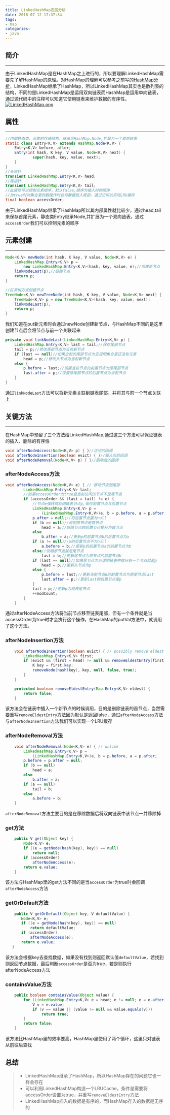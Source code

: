 ```yaml
---
title: LinkedHashMap底层分析
date: 2018-07-12 17:37:34
tags:
- map
categories:
- java
---
```

## 简介
***
由于LinkedHashMap是在HashMap之上进行的，所以要理解LinkedHashMap需要先了解HashMap的原理。对HashMap的理解可以参考之前写的[HashMap分析](http://cqjokers.top/2018/07/09/java/HashMap/)，LinkedHashMap继承了HashMap，所以LinkedHashMap其实也是散列表的结构，不同的是LinkedHashMap是运用双向链表而HashMap是运用单向链表，通过源代码中的注释可以知道它使用链表来维护数据的有序性。
[![LinkedHashMap.png](https://i.loli.net/2018/07/12/5b46c00fabed9.png)](https://i.loli.net/2018/07/12/5b46c00fabed9.png)
## 属性
***
```JAVA
//内部静态类，元素的存储结构，继承至HashMap.Node,扩展为一个双向链表
static class Entry<K,V> extends HashMap.Node<K,V> {
    Entry<K,V> before, after;
    Entry(int hash, K key, V value, Node<K,V> next) {
            super(hash, key, value, next);
    }
}
//头指针
transient LinkedHashMap.Entry<K,V> head;
//尾指针
transient LinkedHashMap.Entry<K,V> tail;
//此属性可以控制元素顺序，默认false,顺序为插入时的顺序
//为true时对集合里的数操作时会将数据放入尾部，通过它可以实现LRU缓存
final boolean accessOrder;
```
由于LinkedHashMap继承了HashMap所以其内部属性就比较少，通过head,tail来保存首尾元素，静态类Entry继承Node,并扩展为一个双向链表，通过`accessOrder`我们可以控制元素的顺序
## 元素创建
***
```JAVA
Node<K,V> newNode(int hash, K key, V value, Node<K,V> e) {
    LinkedHashMap.Entry<K,V> p =
        new LinkedHashMap.Entry<K,V>(hash, key, value, e);//创建新节点
    linkNodeLast(p);//链接节点
    return p;
}

//红黑树方式创建节点
TreeNode<K,V> newTreeNode(int hash, K key, V value, Node<K,V> next) {
    TreeNode<K,V> p = new TreeNode<K,V>(hash, key, value, next);
    linkNodeLast(p);
    return p;
}
```
我们知道在put新元素时会通过newNode创建新节点，与HashMap不同的是这里创建节点后会将节点与前一个关联起来
```java
private void linkNodeLast(LinkedHashMap.Entry<K,V> p) {
    LinkedHashMap.Entry<K,V> last = tail;//保存尾部节点
    tail = p;//修改尾部节点为当前新节点
    if (last == null)//如果之前的尾部节点为空说明集合里还没有元素
        head = p;//修改头节点为当前新节点
    else {
        p.before = last;//设置当前节点的前置节点为原尾部节点
        last.after = p;//设置原尾部节点的后置节点为当前节点
    }
}
```
通过`linkNodeLast`方法可以将新元素关联到链表尾部，并将其与前一个节点关联上
## 关键方法
***
在HashMap中预留了三个方法给LinkedHashMap,通过这三个方法可以保证链表的插入、删除的有序性
```JAVA
void afterNodeAccess(Node<K,V> p) { }//访问的回调
void afterNodeInsertion(boolean evict) { }//插入后的回调
void afterNodeRemoval(Node<K,V> p) { }//删除后的回调
```
### afterNodeAccess方法
```JAVA
void afterNodeAccess(Node<K,V> e) { // 移动节点到尾部
        LinkedHashMap.Entry<K,V> last;
        //如果accessOrder为true且当前访问的节点不是尾节点
        if (accessOrder && (last = tail) != e) {
            //节点e强转成双向链表节点p,保存前置节点与后置节点
            LinkedHashMap.Entry<K,V> p =
                (LinkedHashMap.Entry<K,V>)e, b = p.before, a = p.after;
            p.after = null;//将后置节点置为null
            if (b == null)//说明原节点是首节点
                head = a;//将原节点的后置节点提升为首节点
            else
                b.after = a;//更新p的前置节点b的后置节点为a
            if (a != null)//p的后置节点不为null
                a.before = b;//更新p的后置节点a的前置节点为b
            else//说明原节点就是尾节点
                last = b;//更新尾节点为原节点的前置节点b
            if (last == null)//如果尾节点为空说明链表中就只有一个节点就是p
                head = p;//更新头节点为p
            else {
                p.before = last;//更新当前节点p的前置节点为原尾节点last
                last.after = p;//更新last的后置节点是p
            }
            tail = p;//更新p为链表尾节点
            ++modCount;
        }
    }
```
通过afterNodeAccess方法将当前节点移至链表尾部，但有一个条件就是当accessOrder为true时才会执行这个操作，在HashMap的putVal方法中，就调用了这个方法。
### afterNodeInsertion方法
```JAVA
    void afterNodeInsertion(boolean evict) { // possibly remove eldest
        LinkedHashMap.Entry<K,V> first;
        if (evict && (first = head) != null && removeEldestEntry(first)) {
            K key = first.key;
            removeNode(hash(key), key, null, false, true);
        }
    }

    protected boolean removeEldestEntry(Map.Entry<K,V> eldest) {
        return false;
    }
```
该方法会在链表中插入一个新节点的时候调用，目的是删除链表的首节点，当然需要重写`removeEldestEntry`方法因为默认是返回false，通过`afterNodeAccess`方法与`afterNodeInsertion`方法我们可以实现一个LRU缓存
### afterNodeRemoval方法
```JAVA
    void afterNodeRemoval(Node<K,V> e) { // unlink
        LinkedHashMap.Entry<K,V> p =
            (LinkedHashMap.Entry<K,V>)e, b = p.before, a = p.after;
        p.before = p.after = null;
        if (b == null)
            head = a;
        else
            b.after = a;
        if (a == null)
            tail = b;
        else
            a.before = b;
    }
```
`afterNodeRemoval`方法主要目的是在移除数据后将双向链表中该节点一并移除掉
### get方法
```JAVA
    public V get(Object key) {
        Node<K,V> e;
        if ((e = getNode(hash(key), key)) == null)
            return null;
        if (accessOrder)
            afterNodeAccess(e);
        return e.value;
    }
```
该方法与HashMap里的get方法不同的是当`accessOrder`为true时会回调`afterNodeAccess`方法
### getOrDefault方法
```JAVA
    public V getOrDefault(Object key, V defaultValue) {
       Node<K,V> e;
       if ((e = getNode(hash(key), key)) == null)
           return defaultValue;
       if (accessOrder)
           afterNodeAccess(e);
       return e.value;
   }
```
该方法会根据key去查找数据，如果没有找到则返回默认值`defaultValue`，若找到则返回节点数据，最后判断`accessOrder`是否为true，若是则执行afterNodeAccess方法
### containsValue方法
```JAVA
    public boolean containsValue(Object value) {
        for (LinkedHashMap.Entry<K,V> e = head; e != null; e = e.after) {
            V v = e.value;
            if (v == value || (value != null && value.equals(v)))
                return true;
        }
        return false;
    }
```
该方法比HashMap里的效率要高，HashMap里使用了两个循环，这里只对链表从前往后查找
## 总结
>* LinkedHashMap继承了HashMap，所以HashMap存在的问题它也一样会存在
>* 可以利用LinkedHashMap构造一个LRUCache，条件是需要将accessOrder设置为true，并重写`removeEldestEntry`方法
>* LinkedHashMap插入的数据是有序的，而HashMap存入的数据是无序的